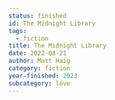 ```yaml
---
status: finished
id: The Midnight Library
tags:
  - fiction
title: The Midnight Library
date: 2022-08-21
author: Matt Haig
category: fiction
year-finished: 2023
subcategory: love
---
```

